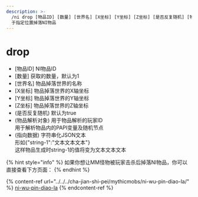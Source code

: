 ```yaml
---
description: >-
  /ni drop [物品ID] [数量] [世界名] [X坐标] [Y坐标] [Z坐标] [是否反复随机] [物品解析对象] (指向数据) >    
  于指定位置掉落NI物品
---
```


# drop

* \[物品ID] NI物品ID
* \[数量] 获取的数量，默认为1
* \[世界名] 物品掉落世界的名称
* \[X坐标] 物品掉落世界的X轴坐标
* \[Y坐标] 物品掉落世界的Y轴坐标
* \[Z坐标] 物品掉落世界的Z轴坐标
* (是否反复随机) 默认为true
* (物品解析对象) 用于物品解析的玩家ID\
  &#x20;                        用于解析物品内的PAPI变量及随机节点
* (指向数据) 字符串化JSON文本\
  &#x20;                 形如{"string-1":"文本文本文本"}\
  &#x20;                 这样物品生成时string-1的值将变为文本文本文本

{% hint style="info" %}
如果你想让MM怪物被玩家击杀后掉落NI物品，你可以直接查看下方页面：
{% endhint %}

{% content-ref url="../../../cha-jian-shi-pei/mythicmobs/ni-wu-pin-diao-la/" %}
[ni-wu-pin-diao-la](../../../cha-jian-shi-pei/mythicmobs/ni-wu-pin-diao-la/)
{% endcontent-ref %}
